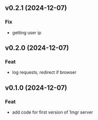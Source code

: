## v0.2.1 (2024-12-07)

### Fix

- getting user ip

## v0.2.0 (2024-12-07)

### Feat

- log requests, redirect if browser

## v0.1.0 (2024-12-07)

### Feat

- add code for first version of 1mgr server
